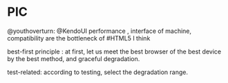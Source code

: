 PIC
===

@youthoverturn: @KendoUI performance , interface of machine, compatibility are the bottleneck of #HTML5 I think

best-first principle : at first, let us meet the best browser of the best device by the best method, and graceful degradation.

test-related: according to testing, select the degradation range.
